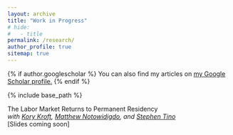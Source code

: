 ```yaml
---
layout: archive
title: "Work in Progress"
# hide:
#   - title
permalink: /research/
author_profile: true
sitemap: true
---
```


{% if author.googlescholar %}
  You can also find my articles on <u><a href="{{author.googlescholar}}">my Google Scholar profile</a>.</u>
{% endif %}

{% include base_path %}

<!-- ## Work in Progress -->

The Labor Market Returns to Permanent Residency<br>
*with [Kory Kroft](https://www.korykroft.com/), [Matthew Notowidigdo](https://users.nber.org/~notom/), and [Stephen Tino](https://stephentino.github.io/)*<br>
[Slides coming soon]

<!-- When you finally have work to add here, put it in the _research folder, one file per paper -->
<!-- Then also remove the sitemap: false from each file -->
<!-- {% for post in site.publications reversed %}
  {% include archive-single.html %}
{% endfor %} -->
